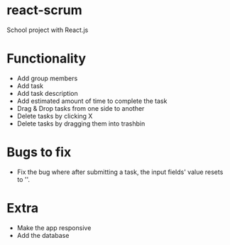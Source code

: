 # react-scrum
School project with React.js

# Functionality
  - Add group members
  - Add task
  - Add task description
  - Add estimated amount of time to complete the task
  - Drag & Drop tasks from one side to another
  - Delete tasks by clicking X
  - Delete tasks by dragging them into trashbin
  
# Bugs to fix
  - Fix the bug where after submitting a task, the input fields' value resets to ''.
  
# Extra
  - Make the app responsive
  - Add the database
